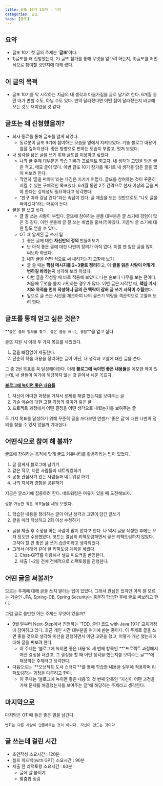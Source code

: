 ```yaml
---
title: 글또 10기 1회차 - 다짐
categories: 글또
tags: [글또]
---
```



## 요약

- 글또 10기 첫 글의 주제는 ‘**글또**’이다.
- 1)글또를 왜 신청했는지, 2) 글또 참가를 통해 무엇을 얻으려 하는지, 3)글또를 어떤 식으로 참여할 것인지에 대해 썼다.

## 이 글의 목적

- 글또 10기를 막 시작하는 지금의 내 생각과 마음가짐을 글로 남기려 한다. 6개월 동안 내가 변할 수도, 아닐 수도 있다. 만약 달라졌다면 어떤 점이 달라졌는지 비교해 보는 것도 재미있을 것 같다.

## 글또는 왜 신청했을까?

- 회사 동료를 통해 글또를 알게 되었다.
  - 동료분이 글또 9기에 참여하는 모습을 옆에서 지켜보았다. 기술 블로그 내용이 점점 깊어지셨다. 좋은 방향으로 변하는 모습이 부럽고, 멋져 보였다.
- 내 생각을 담은 글을 쓰기 위해 글또를 이용하고 싶었다.
  - 나의 글 주제 대부분은 학습 기록과 프로젝트 회고다. 내 생각과 고민을 담은 글은 적고, 메모 글이 많다. 이번 글또 10기 참가를 계기로 내 생각을 담은 글을 많이 써보려 한다.
  - 막연히 ‘글을 써야지’라는 다짐은 지키기 어렵다. 글또를 참여하는 것이 꾸준히 지킬 수 있는 구체적인 목표였다. 6개월 동안 2주 간격으로 천자 이상의 글을 써야 한다는 강제성도 필요하다고 생각했다.
  - “친구 따라 강남 간다”라는 속담이 있다. 글 제출을 보는 것만으로도 “나도 글을 써야겠다”라는 마음이 든다.
- 글을 잘 쓰고 싶다.
  - 글 잘 쓰는 사람이 부럽다. 글또에 참여하는 분들 대부분은 글 쓰기에 경험이 많은 것 같다. 이런 분들께 글 잘 쓰는 비법을 훔쳐(?)야겠다. 가끔씩 글 쓰기에 대한 팁도 얻을 수 있다.
  - OT 때 알게된 글 쓰기 팁
    1. 좋은 글에 대한 **자신만의 정의** 만들어보기
      - 난 아직 좋은 글에 대한 나만의 정의가 아직 없다. 이럴 땐 일단 글을 많이 써보라 하셨다.
    2. 내가 글을 어떤 식으로 써 내려가는지 고찰해 보기
      - 글 쓸 때는 **핵심 메시지를 2~3줄로 정리**하고, 이 **글을 읽은 사람이 어떻게 변하길 바라는지** 생각해 보라 하셨다.
      - 이번 글을 작성할 때 바로 적용해 보았다. 나는 숲보다 나무를 보는 편이다. 처음에 무엇을 쓸지 고민하는 경우가 많다. 이번 글은 시작할 때, **핵심 메시지와 목적을 먼저 작성하니 글의 큰 맥락이 잡혀 글 쓰기 시작이 수월**했다.
      - 앞으로 글 쓰는 시간을 체크하여 나의 글쓰기 역량을 객관적으로 고찰해 보려 한다.


## 글또를 통해 얻고 싶은 것은?

**`좋은 글의 정의를 찾고, 좋은 글을 써보는 경험`**을 얻고 싶다

글또 지원 시 아래 두 가지 목표를 세웠었다.

1. 글을 빠짐없이 제출한다.
2. 단순히 학습 내용을 정리하는 글이 아닌, 내 생각과 고찰에 대한 글을 쓴다.

그 중 2번 목표를 꼭 달성해야한다. 아래 **블로그에 녹이면 좋은 내용들**을 메모한 적이 있는데, 내 글들이 여기에 해당하지 않는 것 같아서 세운 목표다.

**[블로그에 녹이면 좋은 내용들](https://f-lab.kr/blog/developer-blog-tips)**

1. 자신이 어떠한 과정을 거쳐서 문제를 해결 했는지를 보여주는 글
2. 기술 이슈에 대한 고찰 과정의 깊이가 깊은 글
3. 프로젝트 과정에서 어떤 결정을 어떤 생각으로 내렸는지를 보여주는 글

두 가지 목표를 달성하기 위해 꾸준히 글을 쓰다보면 언젠가 ‘좋은 글’에 대한 나만의 정의를 찾을 수 있지 않을까 기대한다.

## 어떤식으로 참여 해 볼까?

글또에 참여하는 목적에 맞게 글또 커뮤니티를 활용하라는 팁이 있었다.

1. 글 잘써서 블로그에 남기기
2. 같은 직무, 다른 사람들과 네트워킹하기
3. 공통 관심사가 있는 사람들과 네트워킹 하기
4. 나의 지식과 경험을 공유하기

지금은 글쓰기에 집중하려 한다. 네트워킹은 여유가 있을 때 도전해보자.

`실행 가능한 작은 목표`들을 세워 보았다.

1. 학습한 내용을 정리하는 글이 아닌 생각과 고민이 담긴 글쓰기
2. 글을 미리 작성하고 2회 이상 수정하기
  - 글을 제출 후 수정을 하는 사람이 많지 않다고 한다. 나 역시 글을 작성한 후에는 오타 정도만 수정했었다. 코드는 열심히 리팩토링하면서 글은 리팩토링하지 않았다. 고쳐야 할 안 좋은 글 쓰기 습관이라고 생각되었다.
  - 그래서 아래와 같이 글 리팩토링 계획을 세웠다.
    1. Chat-GPT를 이용해서 셀프 피드백을 반영한다.
    2. 제출 1~2일 전에 전체적으로 리팩토링을 진행한다.

## 어떤 글을 써볼까?

모르는 주제에 대해 글을 쓰지 말라는 팁이 있었다. 그래서 관심은 있지만 아직 잘 모르는 기술인 JPA, Spring-DB, Spring Security는 충분히 학습한 후에 글로 써보려고 한다.

그럼 글로 쓸만한 아는 주제는 무엇이 있을까?

- 9월 말부터 Next-Step에서 진행하는 'TDD, 클린 코드 with Java 19기' 교육과정에 참여하고 있다. 최근 개인 시간 대부분을 여기에 쏟는 중이다. 이 주제로 글을 쓰면 좋을 것으로 생각해 미션을 진행하면서 어떤 고민을 했고, 어떻게 개선 했는지에 대해 글을 써보려 한다.
  - 이 주제는 ‘블로그에 녹이면 좋은 내용’의 세 번째 항목인 **“프로젝트 과정에서 어떤 결정을 내렸고, 그 결정을 할 때 어떤 생각을 했는지를 보여주는 글”**에 해당하는 주제라고 생각한다.
- 다음으로는  ‘**오브젝트 도서 스터디’**를 통해 학습한 내용을 실무에 적용하며 리팩토링하는 과정을 다루려고 한다.
  - 이 주제는 ‘블로그에 녹이면 좋은 내용’의 첫 번째 항목인 “자신이 어떤 과정을 거쳐 문제를 해결했는지를 보여주는 글”에 해당하는 주제라고 생각한다.

## 마지막으로

마지막은 OT 때 들은 좋은 말을 남긴다.

`변화는 다른 사람이 만들어주는 것이 아니다. 자신이 만드는 것이다`

## 글 쓰는데 걸린 시간

- 초안작성 소요시간 : 120분
- 셀프 피드백(with GPT) 소요시간 : 90분
- 제출 전 리팩토링 소요시간 : 60분
  - 글에 살 붙이기
  - 맞춤법 점검
